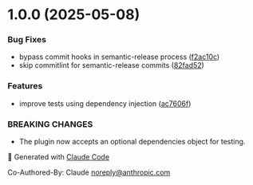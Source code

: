 # 1.0.0 (2025-05-08)

### Bug Fixes

- bypass commit hooks in semantic-release process
  ([f2ac10c](https://github.com/mattgodbolt/reveal-ce/commit/f2ac10c82633a07166923b792a7fe98470d62afc))
- skip commitlint for semantic-release commits
  ([82fad52](https://github.com/mattgodbolt/reveal-ce/commit/82fad528d13e16549582f172392f04bdb82f86ed))

### Features

- improve tests using dependency injection
  ([ac7606f](https://github.com/mattgodbolt/reveal-ce/commit/ac7606fa27e5f71a0b808be60f4d5b18b6f285d2))

### BREAKING CHANGES

- The plugin now accepts an optional dependencies object for testing.

🤖 Generated with [Claude Code](https://claude.ai/code)

Co-Authored-By: Claude <noreply@anthropic.com>
